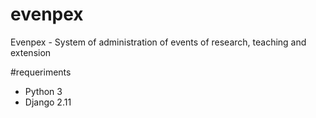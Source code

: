 # evenpex
Evenpex - System of administration of events of research, teaching and extension

#requeriments
* Python 3
* Django 2.11

